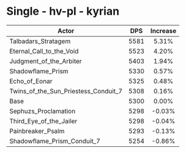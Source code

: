 # Single - hv-pl - kyrian
| Actor | DPS | Increase |
|---|:---:|:---:|
|Talbadars_Stratagem|5581|5.31%|
|Eternal_Call_to_the_Void|5523|4.20%|
|Judgment_of_the_Arbiter|5403|1.94%|
|Shadowflame_Prism|5330|0.57%|
|Echo_of_Eonar|5325|0.48%|
|Twins_of_the_Sun_Priestess_Conduit_7|5308|0.16%|
|Base|5300|0.00%|
|Sephuzs_Proclamation|5298|-0.03%|
|Third_Eye_of_the_Jailer|5298|-0.04%|
|Painbreaker_Psalm|5293|-0.13%|
|Shadowflame_Prism_Conduit_7|5254|-0.86%|
